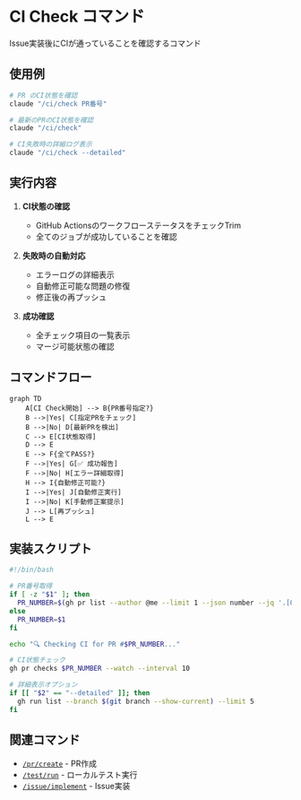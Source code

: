 # CI Check コマンド

Issue実装後にCIが通っていることを確認するコマンド

## 使用例

```bash
# PR のCI状態を確認
claude "/ci/check PR番号"

# 最新のPRのCI状態を確認
claude "/ci/check"

# CI失敗時の詳細ログ表示
claude "/ci/check --detailed"
```

## 実行内容

1. **CI状態の確認**
   - GitHub ActionsのワークフローステータスをチェックTrim
   - 全てのジョブが成功していることを確認

2. **失敗時の自動対応**
   - エラーログの詳細表示
   - 自動修正可能な問題の修復
   - 修正後の再プッシュ

3. **成功確認**
   - 全チェック項目の一覧表示
   - マージ可能状態の確認

## コマンドフロー

```mermaid
graph TD
    A[CI Check開始] --> B{PR番号指定?}
    B -->|Yes| C[指定PRをチェック]
    B -->|No| D[最新PRを検出]
    C --> E[CI状態取得]
    D --> E
    E --> F{全てPASS?}
    F -->|Yes| G[✅ 成功報告]
    F -->|No| H[エラー詳細取得]
    H --> I{自動修正可能?}
    I -->|Yes| J[自動修正実行]
    I -->|No| K[手動修正案提示]
    J --> L[再プッシュ]
    L --> E
```

## 実装スクリプト

```bash
#!/bin/bash

# PR番号取得
if [ -z "$1" ]; then
  PR_NUMBER=$(gh pr list --author @me --limit 1 --json number --jq '.[0].number')
else
  PR_NUMBER=$1
fi

echo "🔍 Checking CI for PR #$PR_NUMBER..."

# CI状態チェック
gh pr checks $PR_NUMBER --watch --interval 10

# 詳細表示オプション
if [[ "$2" == "--detailed" ]]; then
  gh run list --branch $(git branch --show-current) --limit 5
fi
```

## 関連コマンド

- [`/pr/create`](../pr/create.md) - PR作成
- [`/test/run`](../test/run.md) - ローカルテスト実行
- [`/issue/implement`](../issue/implement.md) - Issue実装